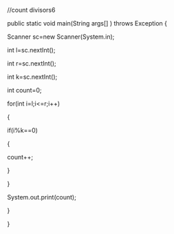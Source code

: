 //count divisors6



public static void main(String args[] ) throws Exception {

Scanner sc=new Scanner(System.in);

int l=sc.nextInt();

int r=sc.nextInt();

int k=sc.nextInt();

int count=0;

for(int i=l;i<=r;i++)

{

if(i%k==0)

{

count++;

}

}

System.out.print(count);


}

}

